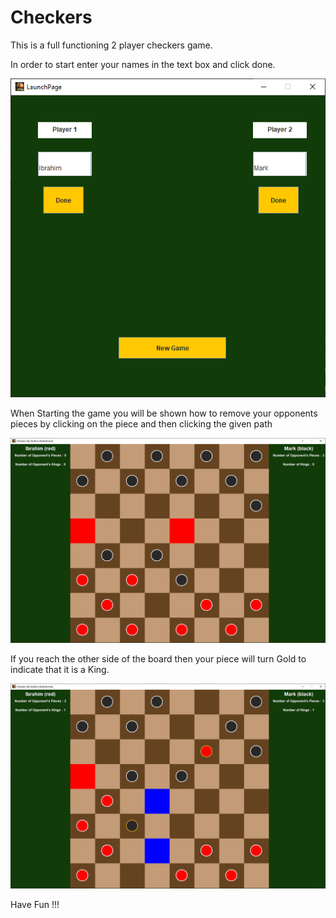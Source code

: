 # Checkers 

This is a full functioning 2 player checkers game. 

In order to start enter your names in the text box and click done.

![](Gui/ScreenShots/LaunchPage.png) 

When Starting the game you will be shown how to remove your opponents pieces by clicking 
on the piece and then clicking the given path

![](Gui/ScreenShots/KillingOppenent.png)

If you reach the other side of the board then your piece will turn Gold to indicate that it is a King.

![](Gui/ScreenShots/KingExample.png)

Have Fun !!!
